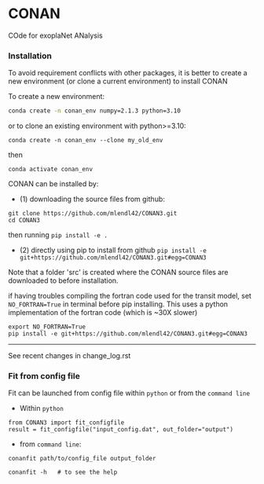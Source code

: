 # CONAN
COde for exoplaNet ANalysis

### Installation
To avoid requirement conflicts with other packages, it is better to create a new environment (or clone a current environment) to install CONAN


To create a new environment:
```bash
conda create -n conan_env numpy=2.1.3 python=3.10
```

or to clone an existing environment with python>=3.10:
```
conda create -n conan_env --clone my_old_env
```

then
```
conda activate conan_env
```

CONAN can be installed by: 

- (1) downloading the source files from github: 
```
git clone https://github.com/mlendl42/CONAN3.git
cd CONAN3 
```

then running
```pip install -e .```

- (2) directly using pip to install from github
```pip install -e git+https://github.com/mlendl42/CONAN3.git#egg=CONAN3```

Note that a folder 'src' is created where the CONAN source files are downloaded to before installation.

if having troubles compiling the fortran code used for the transit model, set `NO_FORTRAN=True` in terminal before pip installing. This uses a python implementation of the fortran code (which is ~30X slower)

```
export NO_FORTRAN=True
pip install -e git+https://github.com/mlendl42/CONAN3.git#egg=CONAN3
```

-------------------------
See recent changes in change_log.rst


### Fit from config file 
Fit can be launched from config file within `python` or from the `command line`

- Within `python`

```
from CONAN3 import fit_configfile
result = fit_configfile("input_config.dat", out_folder="output")
```
- from `command line`: 

```
conanfit path/to/config_file output_folder 

conanfit -h   # to see the help
```
